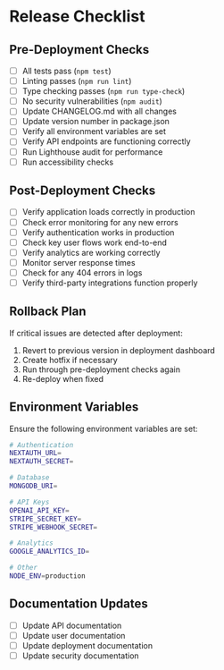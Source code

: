 # Release Checklist

## Pre-Deployment Checks

- [ ] All tests pass (`npm test`)
- [ ] Linting passes (`npm run lint`)
- [ ] Type checking passes (`npm run type-check`)
- [ ] No security vulnerabilities (`npm audit`)
- [ ] Update CHANGELOG.md with all changes
- [ ] Update version number in package.json
- [ ] Verify all environment variables are set
- [ ] Verify API endpoints are functioning correctly
- [ ] Run Lighthouse audit for performance
- [ ] Run accessibility checks

## Post-Deployment Checks

- [ ] Verify application loads correctly in production
- [ ] Check error monitoring for any new errors
- [ ] Verify authentication works in production
- [ ] Check key user flows work end-to-end
- [ ] Verify analytics are working correctly
- [ ] Monitor server response times
- [ ] Check for any 404 errors in logs
- [ ] Verify third-party integrations function properly

## Rollback Plan

If critical issues are detected after deployment:

1. Revert to previous version in deployment dashboard
2. Create hotfix if necessary
3. Run through pre-deployment checks again
4. Re-deploy when fixed

## Environment Variables

Ensure the following environment variables are set:

```bash
# Authentication
NEXTAUTH_URL=
NEXTAUTH_SECRET=

# Database
MONGODB_URI=

# API Keys
OPENAI_API_KEY=
STRIPE_SECRET_KEY=
STRIPE_WEBHOOK_SECRET=

# Analytics
GOOGLE_ANALYTICS_ID=

# Other
NODE_ENV=production
```

## Documentation Updates

- [ ] Update API documentation
- [ ] Update user documentation
- [ ] Update deployment documentation
- [ ] Update security documentation 